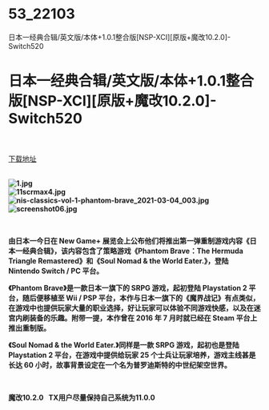 # 53_22103
日本一经典合辑/英文版/本体+1.0.1整合版[NSP-XCI][原版+魔改10.2.0]-Switch520
# 日本一经典合辑/英文版/本体+1.0.1整合版[NSP-XCI][原版+魔改10.2.0]-Switch520
 <br/></br>
[下载地址](https://www.switch520.cc/article/22103 "下载地址")
<br/></br>

<p><strong><img title="1.jpg" src="https://www.switch520.cc/muke_img/2021_09_04_f9ace33834370.jpg" alt="1.jpg"></strong><br>
<strong><img title="11scrmax4.jpg" src="https://www.switch520.cc/muke_img/2021_09_04_c3cca27d22b07.jpg" alt="11scrmax4.jpg"></strong><br>
<strong><img title="nis-classics-vol-1-phantom-brave_2021-03-04_003.jpg" src="https://www.switch520.cc/muke_img/2021_09_04_27e83ff006fea.jpg" alt="nis-classics-vol-1-phantom-brave_2021-03-04_003.jpg"></strong><br>
<strong><img title="screenshot06.jpg" src="https://www.switch520.cc/muke_img/2021_09_04_2bb56cc0c9834.jpg" alt="screenshot06.jpg">&nbsp;</strong></p>
<p>&nbsp;</p>
<p><strong>由日本一今日在 New Game+ 展览会上公布他们将推出第一弹重制游戏内容《日本一经典合辑》，该内容包含了策略游戏《Phantom Brave：The Hermuda Triangle Remastered》和《Soul Nomad &amp; the World Eater.》，登陆 Nintendo Switch / PC 平台。</strong></p>
<p><strong>《Phantom Brave》是一款日本一旗下的 SRPG 游戏，起初登陆 Playstation 2 平台，随后便移植至 Wii / PSP 平台，本作与日本一旗下的《魔界战记》有点类似，在游戏中也提供玩家大量的职业选择，好让玩家可以体验不同游戏快感，以及在迷宫内刷装备的乐趣。附带一提，本作曾在 2016 年 7 月时就已经在 Steam 平台上推出重制版。</strong></p>
<p><strong>《Soul Nomad &amp; the World Eater.》同样是一款 SRPG 游戏，起初也是登陆 Playstation 2 平台，在游戏中提供给玩家 25 个士兵让玩家培养，游戏主线甚是长达 60 小时，故事背景设定在一个名为普罗迪斯特的中世纪架空世界。</strong></p>
<p>&nbsp;</p>
<p><strong>魔改10.2.0 &nbsp;&nbsp;TX用户尽量保持自己系统为11.0.0</strong></p>
